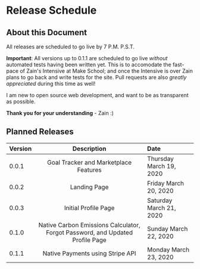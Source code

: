 # Release Schedule

## About this Document
All releases are scheduled to go live by 7 P.M. P.S.T.

**Important**: All versions up to 0.1.1 are scheduled to go live *without* automated tests having been written yet. This is to accomodate the fast-pace of Zain's Intensive at Make School; and once the Intensive is over Zain plans to go back and write tests for the site. Pull requests are also *greatly appreciated* during this time as well!

I am new to open source web development, and want to be as transparent as possible.

**Thank you for your understanding** - Zain :)

## Planned Releases
| Version       | Description   | Date  |
| ------------- |:-------------:| :-----|
| 0.0.1         |Goal Tracker and Marketplace Features |  Thursday March 19, 2020 |
| 0.0.2      | Landing Page    |  Friday March 20, 2020 |
| 0.0.3 |  Initial Profile Page |  Saturday March 21, 2020 |
| 0.1.0 | Native Carbon Emissions Calculator, Forgot Password, and Updated Profile Page | Sunday March 22, 2020 |
| 0.1.1 | Native Payments using Stripe API | Monday March 23, 2020|
